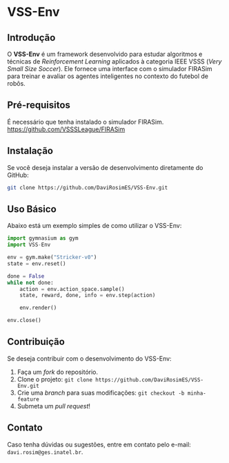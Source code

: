 # VSS-Env

## Introdução
O **VSS-Env** é um framework desenvolvido para estudar algoritmos e técnicas de *Reinforcement Learning* aplicados à categoria IEEE VSSS (*Very Small Size Soccer*). Ele fornece uma interface com o simulador FIRASim para treinar e avaliar os agentes inteligentes no contexto do futebol de robôs.

## Pré-requisitos
É necessário que tenha instalado o simulador FIRASim.
https://github.com/VSSSLeague/FIRASim

## Instalação
Se você deseja instalar a versão de desenvolvimento diretamente do GitHub:
```bash
git clone https://github.com/DaviRosimES/VSS-Env.git
```

## Uso Básico
Abaixo está um exemplo simples de como utilizar o VSS-Env:
```python
import gymnasium as gym
import VSS-Env

env = gym.make("Stricker-v0")
state = env.reset()

done = False
while not done:
    action = env.action_space.sample()
    state, reward, done, info = env.step(action)

    env.render()

env.close()
```

## Contribuição
Se deseja contribuir com o desenvolvimento do VSS-Env:
1. Faça um *fork* do repositório.
2. Clone o projeto: `git clone https://github.com/DaviRosimES/VSS-Env.git`
3. Crie uma *branch* para suas modificações: `git checkout -b minha-feature`
4. Submeta um *pull request*!

## Contato
Caso tenha dúvidas ou sugestões, entre em contato pelo e-mail: `davi.rosim@ges.inatel.br`.

